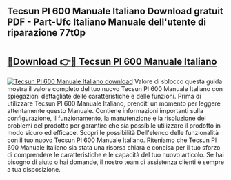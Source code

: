 ## Tecsun Pl 600 Manuale Italiano Download gratuit PDF - Part-Ufc Italiano Manuale dell'utente di riparazione 77t0p

# <h2><a href="http://dfg1zh.blite.top/?on=Tecsun+Pl+600+Manuale+Italiano">🔗Download 👉🔴 Tecsun Pl 600 Manuale Italiano</a></h2>

[![Tecsun Pl 600 Manuale Italiano download](https://i.imgur.com/lujVjoI.png)](http://dfg1zh.blite.top/?on=Tecsun+Pl+600+Manuale+Italiano)
Valore di sblocco questa guida mostra il valore completo del tuo nuovo Tecsun Pl 600 Manuale Italiano con spiegazioni dettagliate delle caratteristiche e delle funzioni. Prima di utilizzare Tecsun Pl 600 Manuale Italiano, prenditi un momento per leggere attentamente questo Manuale. Contiene informazioni importanti sulla configurazione, il funzionamento, la manutenzione e la risoluzione dei problemi del prodotto per garantire che sia possibile utilizzare il prodotto in modo sicuro ed efficace. Scopri le possibilità Dell'elenco delle funzionalità con il tuo nuovo Tecsun Pl 600 Manuale Italiano. Riteniamo che Tecsun Pl 600 Manuale Italiano sia stata una risorsa chiara e concisa per il tuo sforzo di comprendere le caratteristiche e le capacità del tuo nuovo articolo. Se hai bisogno di aiuto o hai domande, il nostro team di assistenza clienti è sempre a tua disposizione.
